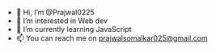 - 👋 Hi, I’m @Prajwal0225
- 👀 I’m interested in Web dev
- 🌱 I’m currently learning JavaScript
- 📫 You can reach me on prajwalsomalkar025@gmail.com

<!---
Prajwal0225/Prajwal0225 is a ✨ special ✨ repository because its `README.md` (this file) appears on your GitHub profile.
You can click the Preview link to take a look at your changes.
--->
